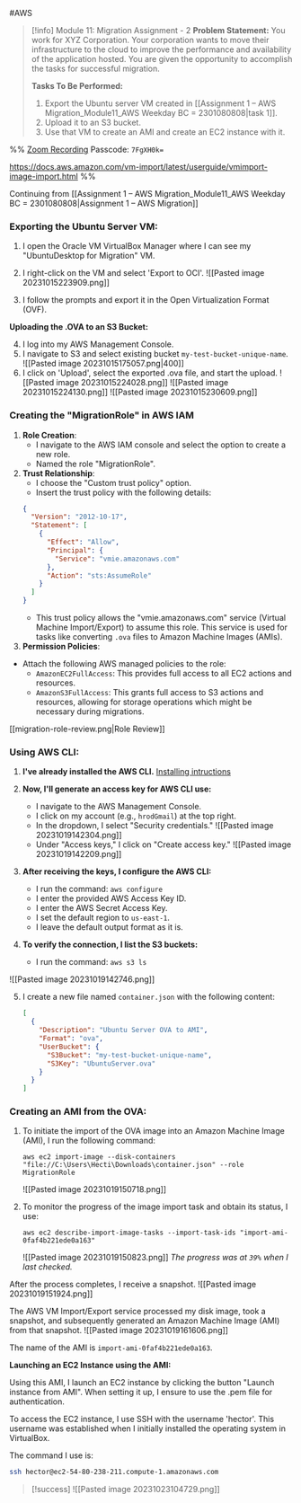 #AWS
> [!info] Module 11: Migration Assignment - 2
> **Problem Statement:**
> You work for XYZ Corporation. Your corporation wants to move their infrastructure to the cloud to improve the performance and availability of the application hosted. You are given the opportunity to accomplish the tasks for successful migration.
> 
> **Tasks To Be Performed:** 
> 1. Export the Ubuntu server VM created in [[Assignment 1 – AWS Migration_Module11_AWS Weekday BC = 2301080808|task 1]]. 
> 2. Upload it to an S3 bucket. 
> 3. Use that VM to create an AMI and create an EC2 instance with it. 

%%
[Zoom Recording](https://us02web.zoom.us/rec/share/YxS9QPTsC8Ey8KlH-G1FzEyjSpn8SRe2kmhzci99FY0odS4Lb16VMwMKN8Ru5S_S.Tcn70g5VrRXiywqX)
Passcode: `7FgXH0k=`

https://docs.aws.amazon.com/vm-import/latest/userguide/vmimport-image-import.html
%%


Continuing from [[Assignment 1 – AWS Migration_Module11_AWS Weekday BC = 2301080808|Assignment 1 – AWS Migration]]

### Exporting the Ubuntu Server VM:

1. I open the Oracle VM VirtualBox Manager where I can see my "UbuntuDesktop for Migration" VM.
2. I right-click on the VM and select 'Export to OCI'.
   ![[Pasted image 20231015223909.png]]
   
3. I follow the prompts and export it in the Open Virtualization Format (OVF).

**Uploading the .OVA to an S3 Bucket:**

4. I log into my AWS Management Console.
5. I navigate to S3 and select existing bucket  `my-test-bucket-unique-name`.
   ![[Pasted image 20231015175057.png|400]]
6. I click on 'Upload', select the exported .ova file, and start the upload.
   ![[Pasted image 20231015224028.png]]
   ![[Pasted image 20231015224130.png]]
   ![[Pasted image 20231015230609.png]]
   
### **Creating the "MigrationRole" in AWS IAM**

1. **Role Creation**:
    - I navigate to the AWS IAM console and select the option to create a new role.
    - Named the role "MigrationRole".
2. **Trust Relationship**:
    - I choose the "Custom trust policy" option.
    - Insert the trust policy with the following details:
	```json
	{
	  "Version": "2012-10-17",
	  "Statement": [
	    {
	      "Effect": "Allow",
	      "Principal": {
	        "Service": "vmie.amazonaws.com"
	      },
	      "Action": "sts:AssumeRole"
	    }
	  ]
	}
	```
   - This trust policy allows the "vmie.amazonaws.com" service (Virtual Machine Import/Export) to assume this role. This service is used for tasks like converting `.ova` files to Amazon Machine Images (AMIs).
3. **Permission Policies**:
  - Attach the following AWS managed policies to the role:
      - `AmazonEC2FullAccess`: This provides full access to all EC2 actions and resources.
      - `AmazonS3FullAccess`: This grants full access to S3 actions and resources, allowing for storage operations which might be necessary during migrations.

[[migration-role-review.png|Role Review]]


### **Using AWS CLI:**

1. **I've already installed the AWS CLI.**
   [Installing intructions](https://aws.amazon.com/cli/)
2. **Now, I'll generate an access key for AWS CLI use:**
    - I navigate to the AWS Management Console.
    - I click on my account (e.g., `hrodGmail`) at the top right.
    - In the dropdown, I select "Security credentials."
      ![[Pasted image 20231019142304.png]]
    - Under "Access keys," I click on "Create access key."
      ![[Pasted image 20231019142209.png]]

3. **After receiving the keys, I configure the AWS CLI:**
    - I run the command: `aws configure`
    - I enter the provided AWS Access Key ID.
    - I enter the AWS Secret Access Key.
    - I set the default region to `us-east-1`.
    - I leave the default output format as it is.
      
4. **To verify the connection, I list the S3 buckets:**
    - I run the command: `aws s3 ls`
      
![[Pasted image 20231019142746.png]]


5. I create a new file named `container.json` with the following content:
	```json
	[
	  {
	    "Description": "Ubuntu Server OVA to AMI",
	    "Format": "ova",
	    "UserBucket": {
	      "S3Bucket": "my-test-bucket-unique-name",
	      "S3Key": "UbuntuServer.ova"
	    }
	  }
	]
	```

### Creating an AMI from the OVA:

1. To initiate the import of the OVA image into an Amazon Machine Image (AMI), I run the following command:

	```
	aws ec2 import-image --disk-containers "file://C:\Users\Hecti\Downloads\container.json" --role MigrationRole
	```
	
	![[Pasted image 20231019150718.png]]

2. To monitor the progress of the image import task and obtain its status, I use:
	```
	aws ec2 describe-import-image-tasks --import-task-ids "import-ami-0faf4b221ede0a163"
	```
	
	![[Pasted image 20231019150823.png]]
	*The progress was at `39%` when I last checked.*


After the process completes, I receive a snapshot.
![[Pasted image 20231019151924.png]]

The AWS VM Import/Export service processed my disk image, took a snapshot, and subsequently generated an Amazon Machine Image (AMI) from that snapshot.
![[Pasted image 20231019161606.png]]

The name of the AMI is `import-ami-0faf4b221ede0a163`.


**Launching an EC2 Instance using the AMI:**

Using this AMI, I launch an EC2 instance by clicking the button "Launch instance from AMI". When setting it up, I ensure to use the .pem file for authentication.

To access the EC2 instance, I use SSH with the username 'hector'. This username was established when I initially installed the operating system in VirtualBox.

The command I use is:
```bash
ssh hector@ec2-54-80-238-211.compute-1.amazonaws.com
```

> [!success]
> ![[Pasted image 20231023104729.png]]




